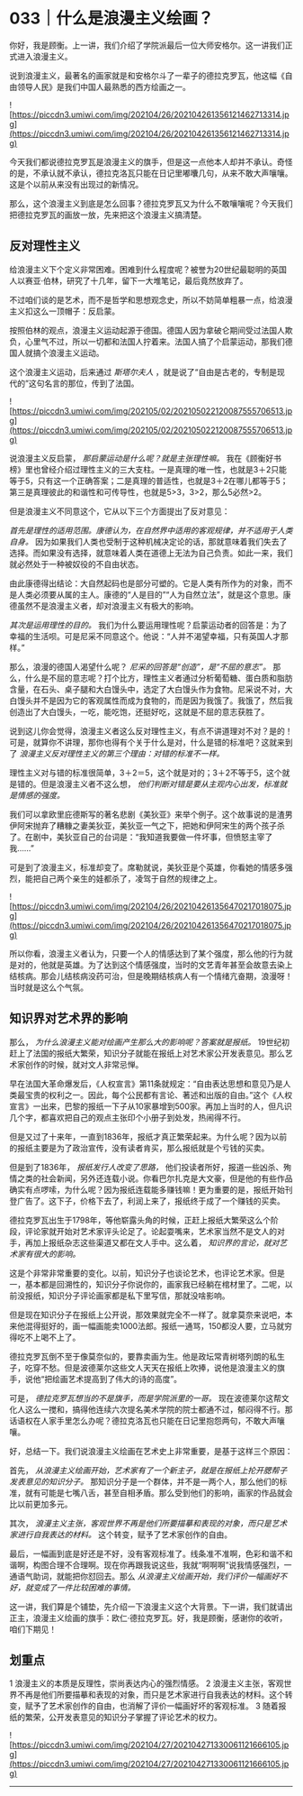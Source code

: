 # 033｜什么是浪漫主义绘画？

你好，我是顾衡。上一讲，我们介绍了学院派最后一位大师安格尔。这一讲我们正式进入浪漫主义。

说到浪漫主义，最著名的画家就是和安格尔斗了一辈子的德拉克罗瓦，他这幅《自由领导人民》是我们中国人最熟悉的西方绘画之一。

![https://piccdn3.umiwi.com/img/202104/26/202104261356121462713314.jpg](https://piccdn3.umiwi.com/img/202104/26/202104261356121462713314.jpg)

今天我们都说德拉克罗瓦是浪漫主义的旗手，但是这一点他本人却并不承认。奇怪的是，不承认就不承认，德拉克洛瓦只能在日记里嘟囔几句，从来不敢大声嚷嚷。这是个以前从来没有出现过的新情况。

那么，这个浪漫主义到底是怎么回事？德拉克罗瓦又为什么不敢嚷嚷呢？今天我们把德拉克罗瓦的画放一放，先来把这个浪漫主义搞清楚。

## 反对理性主义

给浪漫主义下个定义非常困难。困难到什么程度呢？被誉为20世纪最聪明的英国人以赛亚·伯林，研究了十几年，留下一大堆笔记，最后竟然放弃了。

不过咱们谈的是艺术，而不是哲学和思想观念史，所以不妨简单粗暴一点，给浪漫主义扣这么一顶帽子：反启蒙。

按照伯林的观点，浪漫主义运动起源于德国。德国人因为拿破仑期间受过法国人欺负，心里气不过，所以一切都和法国人拧着来。法国人搞了个启蒙运动，那我们德国人就搞个浪漫主义运动。

这个浪漫主义运动，后来通过 *斯塔尔夫人* ，就是说了“自由是古老的，专制是现代的”这句名言的那位，传到了法国。

![https://piccdn3.umiwi.com/img/202105/02/202105022120087555706513.jpg](https://piccdn3.umiwi.com/img/202105/02/202105022120087555706513.jpg)

说浪漫主义反启蒙， *那启蒙运动是什么呢？就是主张理性嘛。* 我在《顾衡好书榜》里也曾经介绍过理性主义的三大支柱。一是真理的唯一性，也就是3＋2只能等于5，只有这一个正确答案；二是真理的普适性，也就是3＋2在哪儿都等于5；第三是真理彼此的和谐性和可传导性，也就是5>3，3>2，那么5必然>2。

但是浪漫主义不同意这个，它从以下三个方面提出了反对意见：

 *首先是理性的适用范围。康德认为，在自然界中适用的客观规律，并不适用于人类自身。* 因为如果我们人类也受制于这种机械决定论的话，那就意味着我们失去了选择。而如果没有选择，就意味着人类在道德上无法为自己负责。如此一来，我们就必然处于一种被奴役的不自由状态。

由此康德得出结论：大自然起码也是部分可塑的。它是人类有所作为的对象，而不是人类必须要从属的主人。康德的“人是目的”“人为自然立法”，就是这个意思。康德虽然不是浪漫主义者，却对浪漫主义有极大的影响。

 *其次是运用理性的目的。* 我们为什么要运用理性呢？启蒙运动者的回答是：为了幸福的生活呗。可是尼采不同意这个。他说：“人并不渴望幸福，只有英国人才那样。”

那么，浪漫的德国人渴望什么呢？ *尼采的回答是“创造”，是“不屈的意志”。* 那么，什么是不屈的意志呢？打个比方，理性主义者通过分析葡萄糖、蛋白质和脂肪含量，在石头、桌子腿和大白馒头中，选定了大白馒头作为食物。尼采说不对，大白馒头并不是因为它的客观属性而成为食物的，而是因为我饿了。我饿了，然后我创造出了大白馒头，一吃，能吃饱，还挺好吃，这就是不屈的意志获胜了。

说到这儿你会觉得，浪漫主义者这么反对理性主义，有点不讲道理对不对？是的！可是，就算你不讲理，那你也得有个关于什么是对，什么是错的标准吧？这就来到了 *浪漫主义反对理性主义的第三个理由：对错的标准不一样。*

理性主义对与错的标准很简单，3＋2＝5，这个就是对的；3＋2不等于5，这个就是错的。但是浪漫主义者不这么想， *他们判断对错是要从主观内心出发，标准就是情感的强度。*

我们可以拿欧里庇德斯写的著名悲剧《美狄亚》来举个例子。这个故事说的是渣男伊阿宋抛弃了糟糠之妻美狄亚，美狄亚一气之下，把她和伊阿宋生的两个孩子杀了。在剧中，美狄亚自己的台词是：“我知道我要做一件坏事，但愤怒主宰了我……”

可是到了浪漫主义，标准却变了。席勒就说，美狄亚是个英雄，你看她的情感多强烈，能把自己两个亲生的娃都杀了，凌驾于自然的规律之上。

![https://piccdn3.umiwi.com/img/202104/26/202104261356470217018075.jpg](https://piccdn3.umiwi.com/img/202104/26/202104261356470217018075.jpg)

所以你看，浪漫主义者认为，只要一个人的情感达到了某个强度，那么他的行为就是对的，他就是英雄。为了达到这个情感强度，当时的文艺青年甚至会故意去染上结核病。那会儿结核病没药可治，但是晚期结核病人有一个情绪亢奋期，浪漫呀！当时就是这么个气氛。

## 知识界对艺术界的影响

那么， *为什么浪漫主义能对绘画产生那么大的影响呢？答案就是报纸。* 19世纪初赶上了法国的报纸大繁荣，知识分子就能在报纸上对艺术家公开发表意见。那么艺术家创作的时候，就对文人非常忌惮。

早在法国大革命爆发后，《人权宣言》第11条就规定：“自由表达思想和意见乃是人类最宝贵的权利之一。因此，每个公民都有言论、著述和出版的自由。”这个《人权宣言》一出来，巴黎的报纸一下子从10家暴增到500家。再加上当时的人，但凡识几个字，都喜欢把自己的观点主张印个小册子到处发，热闹得不行。

但是又过了十来年，一直到1836年，报纸才真正繁荣起来。为什么呢？因为以前的报纸主要是为了政治宣传，没有读者肯买，那么报纸就是个亏钱的买卖。

但是到了1836年， *报纸发行人改变了思路，* 他们投读者所好，报道一些凶杀、殉情之类的社会新闻，另外还连载小说。你看巴尔扎克是大文豪，但是他的有些作品确实有点啰嗦，为什么呢？因为报纸连载能多赚钱嘛！更为重要的是，报纸开始刊登广告了。这下子，价格下去了，利润上来了，报纸终于成了一个赚钱的买卖。

德拉克罗瓦出生于1798年，等他崭露头角的时候，正赶上报纸大繁荣这么个阶段，评论家就开始对艺术家评头论足了。论起耍嘴来，艺术家当然不是文人的对手，再加上报纸杂志这些渠道又都在文人手中。这么着， *知识界的言论，就对艺术家有很大的影响。*

这是个非常非常重要的变化。以前，知识分子也谈论艺术，也评论艺术家。但是一，基本都是回溯性的，知识分子你说你的，画家我已经躺在棺材里了。二呢，以前没报纸，知识分子评论画家都是私下里写信，那就没啥影响。

但是现在知识分子在报纸上公开说，那效果就完全不一样了。就拿莫奈来说吧，本来他混得挺好的，画一幅画能卖1000法郎。报纸一通骂，150都没人要，立马就穷得吃不上喝不上了。

德拉克罗瓦倒不至于像莫奈似的，要靠卖画为生。他是政坛常青树塔列朗的私生子，吃穿不愁。但是波德莱尔这些文人天天在报纸上吹捧，说他是浪漫主义的旗手，说他“把绘画艺术提高到了伟大的诗的高度”。

可是， *德拉克罗瓦想当的不是旗手，而是学院派里的一哥。* 现在波德莱尔这帮文化人这么一搅和，搞得他连续六次提名美术学院的院士都通不过，郁闷得不行。那话语权在人家手里怎么办呢？德拉克洛瓦也只能在日记里抱怨两句，不敢大声嚷嚷。

好，总结一下。我们说浪漫主义绘画在艺术史上非常重要，是基于这样三个原因：

首先， *从浪漫主义绘画开始，艺术家有了一个新主子，就是在报纸上抡开腮帮子发表意见的知识分子。* 那知识分子是一个群体，并不是一两个人，那么他们的标准，就有可能是七嘴八舌，甚至自相矛盾。那么受到他们的影响，画家的作品就会比以前更加多元。

其次， *浪漫主义主张，客观世界不再是他们所要描摹和表现的对象，而只是艺术家进行自我表达的材料。* 这个转变，赋予了艺术家创作的自由。

最后，一幅画到底是好还是不好，没有客观标准了。线条准不准啊，色彩和谐不和谐啊，构图合理不合理啊。现在你再跟我说这些，我就“啊啊啊”说我情感强烈，一通语气助词，就能把你怼回去。那么 *从浪漫主义绘画开始，我们评价一幅画好不好，就变成了一件比较困难的事情。*

这一讲，我们算是个铺垫，先介绍一下浪漫主义这个大背景。下一讲，我们就请出正主，浪漫主义绘画的旗手：欧仁·德拉克罗瓦。好，我是顾衡，感谢你的收听，咱们下期见！

## 划重点

1 浪漫主义的本质是反理性，崇尚表达内心的强烈情感。
2 浪漫主义主张，客观世界不再是他们所要描摹和表现的对象，而只是艺术家进行自我表达的材料。这个转变，赋予了艺术家创作的自由，也消解了评价一幅画好坏的客观标准。
3 随着报纸的繁荣，公开发表意见的知识分子掌握了评论艺术的权力。

![https://piccdn3.umiwi.com/img/202104/27/202104271330061121666105.jpg](https://piccdn3.umiwi.com/img/202104/27/202104271330061121666105.jpg)

---
